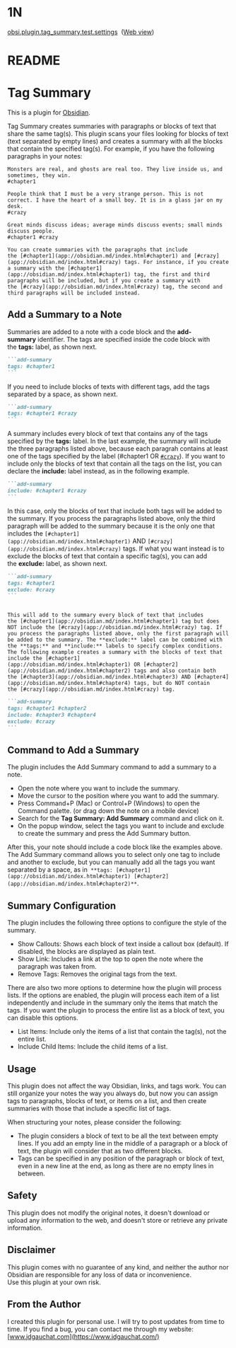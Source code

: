 
# 1N
[obsi.plugin.tag_summary.test.settings](onenote:https://d.docs.live.net/a3e7ec4e2a2bbe83/Documents/OneNote%20Notebooks/Projects/BP/latest.one#obsi.plugin.tag_summary.test.settings&section-id={CA37B6A0-3ECD-407A-AB93-01DEFA2ADAEA}&page-id={F5FF5779-937F-4DD1-87AB-57BA0571414F}&end)  ([Web view](https://onedrive.live.com/view.aspx?resid=A3E7EC4E2A2BBE83%2150469&id=documents&wd=target%28BP%2Flatest.one%7CCA37B6A0-3ECD-407A-AB93-01DEFA2ADAEA%2Fobsi.plugin.tag_summary.test.settings%7CF5FF5779-937F-4DD1-87AB-57BA0571414F%2F%29))

# README
# Tag Summary

This is a plugin for [Obsidian](https://obsidian.md/).

Tag Summary creates summaries with paragraphs or blocks of text that share the same tag(s). This plugin scans your files looking for blocks of text (text separated by empty lines) and creates a summary with all the blocks that contain the specified tag(s). For example, if you have the following paragraphs in your notes:

```
Monsters are real, and ghosts are real too. They live inside us, and sometimes, they win.
#chapter1
```

```
People think that I must be a very strange person. This is not correct. I have the heart of a small boy. It is in a glass jar on my desk.
#crazy
```

```
Great minds discuss ideas; average minds discuss events; small minds discuss people.
#chapter1 #crazy
```

```
You can create summaries with the paragraphs that include the [#chapter1](app://obsidian.md/index.html#chapter1) and [#crazy](app://obsidian.md/index.html#crazy) tags. For instance, if you create a summary with the [#chapter1](app://obsidian.md/index.html#chapter1) tag, the first and third paragraphs will be included, but if you create a summary with the [#crazy](app://obsidian.md/index.html#crazy) tag, the second and third paragraphs will be included instead.
```

## Add a Summary to a Note

Summaries are added to a note with a code block and the **add-summary** identifier. The tags are specified inside the code block with the **tags:** label, as shown next.

````markdown
```add-summary
tags: #chapter1
```
````

If you need to include blocks of texts with different tags, add the tags separated by a space, as shown next.

````markdown
```add-summary
tags: #chapter1 #crazy
```
````

A summary includes every block of text that contains any of the tags specified by the **tags:** label. In the last example, the summary will include the three paragraphs listed above, because each paragrah contains at least one of the tags specified by the label (#chapter1 OR [`#crazy`](app://obsidian.md/index.html#crazy)). If you want to include only the blocks of text that contain all the tags on the list, you can declare the **include:** label instead, as in the following example.

````markdown
```add-summary
include: #chapter1 #crazy
```
````

In this case, only the blocks of text that include both tags will be added to the summary. If you process the paragraphs listed above, only the third paragraph will be added to the summary because it is the only one that includes the `[#chapter1](app://obsidian.md/index.html#chapter1)` AND `[#crazy](app://obsidian.md/index.html#crazy)` tags. If what you want instead is to exclude the blocks of text that contain a specific tag(s), you can add the **exclude:** label, as shown next.

````markdown
```add-summary
tags: #chapter1
exclude: #crazy
```
````
```

This will add to the summary every block of text that includes the [#chapter1](app://obsidian.md/index.html#chapter1) tag but does NOT include the [#crazy](app://obsidian.md/index.html#crazy) tag. If you process the paragraphs listed above, only the first paragraph will be added to the summary. The **exclude:** label can be combined with the **tags:** and **include:** labels to specify complex conditions. The following example creates a summary with the blocks of text that include the [#chapter1](app://obsidian.md/index.html#chapter1) OR [#chapter2](app://obsidian.md/index.html#chapter2) tags and also contain both the [#chapter3](app://obsidian.md/index.html#chapter3) AND [#chapter4](app://obsidian.md/index.html#chapter4) tags, but do NOT contain the [#crazy](app://obsidian.md/index.html#crazy) tag.
```

````markdown
```add-summary
tags: #chapter1 #chapter2
include: #chapter3 #chapter4
exclude: #crazy
```
````

## Command to Add a Summary

The plugin includes the Add Summary command to add a summary to a note.

- Open the note where you want to include the summary.
- Move the cursor to the position where you want to add the summary.
- Press Command+P (Mac) or Control+P (Windows) to open the Command palette. (or drag down the note on a mobile device)
- Search for the **Tag Summary: Add Summary** command and click on it.
- On the popup window, select the tags you want to include and exclude to create the summary and press the Add Summary button.

After this, your note should include a code block like the examples above. The Add Summary command allows you to select only one tag to include and another to exclude, but you can manually add all the tags you want separated by a space, as in` **tags: [#chapter1](app://obsidian.md/index.html#chapter1) [#chapter2](app://obsidian.md/index.html#chapter2)**`.

## Summary Configuration

The plugin includes the following three options to configure the style of the summary.

- Show Callouts: Shows each block of text inside a callout box (default). If disabled, the blocks are displayed as plain text.
- Show Link: Includes a link at the top to open the note where the paragraph was taken from.
- Remove Tags: Removes the original tags from the text.

There are also two more options to determine how the plugin will process lists. If the options are enabled, the plugin will process each item of a list independently and include in the summary only the items that match the tags. If you want the plugin to process the entire list as a block of text, you can disable this options.

- List Items: Include only the items of a list that contain the tag(s), not the entire list.
- Include Child Items: Include the child items of a list.

## Usage

This plugin does not affect the way Obsidian, links, and tags work. You can still organize your notes the way you always do, but now you can assign tags to paragraphs, blocks of text, or items on a list, and then create summaries with those that include a specific list of tags.

When structuring your notes, please consider the following:

- The plugin considers a block of text to be all the text between empty lines. If you add an empty line in the middle of a paragraph or a block of text, the plugin will consider that as two different blocks.
- Tags can be specified in any position of the paragraph or block of text, even in a new line at the end, as long as there are no empty lines in between.

## Safety

This plugin does not modify the original notes, it doesn't download or upload any information to the web, and doesn't store or retrieve any private information.

## Disclaimer

This plugin comes with no guarantee of any kind, and neither the author nor Obsidian are responsible for any loss of data or inconvenience.  
Use this plugin at your own risk.

## From the Author

I created this plugin for personal use. I will try to post updates from time to time. If you find a bug, you can contact me through my website:  
[www.jdgauchat.com](https://www.jdgauchat.com/)
